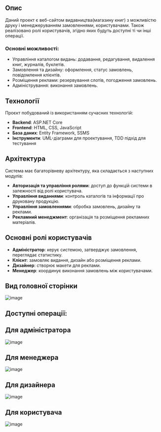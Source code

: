 ## Опис
  Даний проект є веб-сайтом видавництва(магазину книг) з можливістю друку і менеджеруванням замовленнями, користувачами. Також реалізовано ролі користувачів, згідно яких будуть доступні ті чи інші операції.
### Основні можливості:

- Управління каталогом видань: додавання, редагування, видалення книг, журналів, буклетів.
- Замовлення та дизайну: оформлення, статус замовлень, повідомлення клієнтів.
- Розміщення реклами: резервування слотів, погодження замовлень.
- Адміністрування: виконання замовлень.



## Технології

Проєкт побудований із використанням сучасних технологій:

- **Backend**: ASP.NET Core
- **Frontend**: HTML, CSS, JavaScript
- **База даних**: Entity Framework, SSMS
- **Інструменти**: UML-діаграми для проектування, TDD підхід для тестування

## Архітектура

Система має багаторівневу архітектуру, яка складається з наступних модулів:

- **Авторизація та управління ролями**: доступ до функцій системи в залежності від ролі користувача.
- **Управління виданнями**: контроль каталогів та інформації про друковану продукцію.
- **Управління замовленнями**: обробка замовлень, дизайну та реклами.
- **Рекламний менеджмент**: організація та розміщення рекламних матеріалів.



## Основні ролі користувачів

- **Адміністратор**: керує системою, затверджує замовлення, переглядає статистику.
- **Клієнт**: замовляє видання, дизайн або розміщення реклами.
- **Дизайнер**: створює макети для реклами.
- **Менеджер**: координує виконання замовлень між користувачами.



## Вид головної сторінки
  ![image](https://github.com/user-attachments/assets/1d0e967e-c78a-4615-bb0b-07f177c5731b)

## Доступні операції:
  ## Для адміністратора
  ![image](https://github.com/user-attachments/assets/5fa87982-a851-4c64-b34e-85d2c5a03f30)
  ## Для менеджера
  ![image](https://github.com/user-attachments/assets/53d5bc00-71ee-414b-9bfe-92ce3d81462d)
  ## Для дизайнера
  ![image](https://github.com/user-attachments/assets/252f76ee-9775-4c96-ac84-e0f159a82123)
  ## Для користувача
  ![image](https://github.com/user-attachments/assets/0aa27e9a-506e-4f73-af54-69d10359af61)


